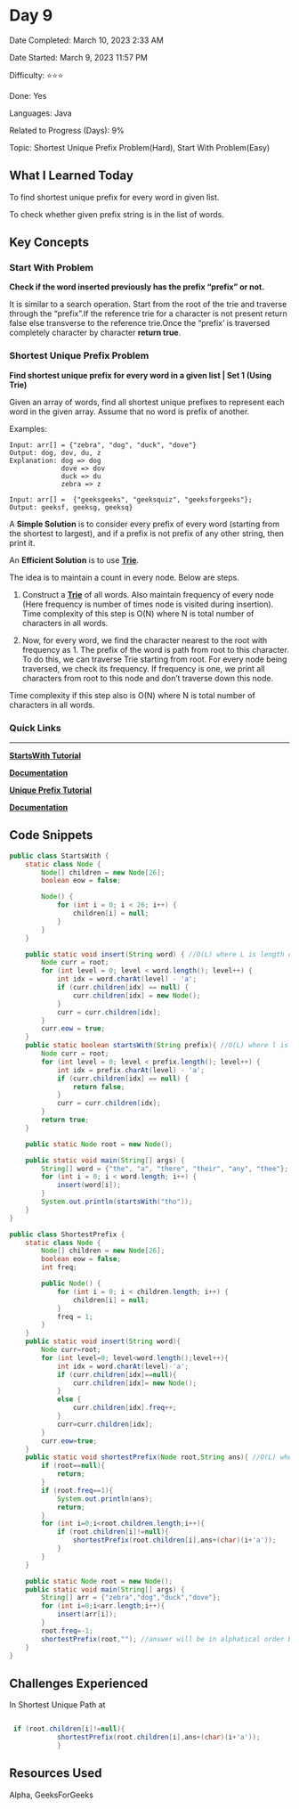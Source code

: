 # Day 9

Date Completed: March 10, 2023 2:33 AM

Date Started: March 9, 2023 11:57 PM

Difficulty: ⭐⭐⭐

Done: Yes

Languages: Java

Related to Progress (Days): 9%

Topic: Shortest Unique Prefix Problem(Hard), Start With Problem(Easy)

## What I Learned Today

To find shortest unique prefix for every word in given list.

To check whether given prefix string is in the list of words.

## Key Concepts

### Start With Problem

**Check if the word inserted previously has the prefix “prefix” or not.**

It is similar to a search operation. Start from the root of the trie and traverse through the “prefix”.If the reference trie for a character is not present return false else transverse to the reference trie.Once the “prefix’ is traversed completely character by character **return true**.

### Shortest Unique Prefix Problem

**Find shortest unique prefix for every word in a given list | Set 1 (Using Trie)**

Given an array of words, find all shortest unique prefixes to represent each word in the given array. Assume that no word is prefix of another.

Examples:

```
Input: arr[] = {"zebra", "dog", "duck", "dove"}
Output: dog, dov, du, z
Explanation: dog => dog
             dove => dov
             duck => du
             zebra => z

Input: arr[] =  {"geeksgeeks", "geeksquiz", "geeksforgeeks"};
Output: geeksf, geeksg, geeksq}
```

A **Simple Solution** is to consider every prefix of every word (starting from the shortest to largest), and if a prefix is not prefix of any other string, then print it.

An **Efficient Solution** is to use **[Trie](https://www.geeksforgeeks.org/trie-insert-and-search/)**. 

The idea is to maintain a count in every node. Below are steps.

1) Construct a **[Trie](https://www.geeksforgeeks.org/trie-insert-and-search/)** of all words. Also maintain frequency of every node (Here frequency is number of times node is visited during insertion). Time complexity of this step is O(N) where N is total number of characters in all words.

2) Now, for every word, we find the character nearest to the root with frequency as 1. The prefix of the word is path from root to this character. To do this, we can traverse Trie starting from root. For every node being traversed, we check its frequency. If frequency is one, we print all characters from root to this node and don’t traverse down this node.

Time complexity if this step also is O(N) where N is total number of characters in all words.

### Quick Links

---

[**StartsWith Tutorial**](https://youtu.be/dBGUmUQhjaM)

[**Documentation**](https://takeuforward.org/data-structure/implement-trie-1/)

[**Unique Prefix Tutorial**](https://youtu.be/fpjfjNh658c)

[**Documentation**](https://www.geeksforgeeks.org/find-all-shortest-unique-prefixes-to-represent-each-word-in-a-given-list/)

## Code Snippets

```java
public class StartsWith {
    static class Node {
        Node[] children = new Node[26];
        boolean eow = false;

        Node() {
            for (int i = 0; i < 26; i++) {
                children[i] = null;
            }
        }
    }

    public static void insert(String word) { //O(L) where L is length of largest word
        Node curr = root;
        for (int level = 0; level < word.length(); level++) {
            int idx = word.charAt(level) - 'a';
            if (curr.children[idx] == null) {
                curr.children[idx] = new Node();
            }
            curr = curr.children[idx];
        }
        curr.eow = true;
    }
    public static boolean startsWith(String prefix){ //O(L) where l is the length of prefix
        Node curr = root;
        for (int level = 0; level < prefix.length(); level++) {
            int idx = prefix.charAt(level) - 'a';
            if (curr.children[idx] == null) {
                return false;
            }
            curr = curr.children[idx];
        }
        return true;
    }

    public static Node root = new Node();

    public static void main(String[] args) {
        String[] word = {"the", "a", "there", "their", "any", "thee"};
        for (int i = 0; i < word.length; i++) {
            insert(word[i]);
        }
        System.out.println(startsWith("tho"));
    }
}
```

```java
public class ShortestPrefix {
    static class Node {
        Node[] children = new Node[26];
        boolean eow = false;
        int freq;

        public Node() {
            for (int i = 0; i < children.length; i++) {
                children[i] = null;
            }
            freq = 1;
        }
    }
    public static void insert(String word){
        Node curr=root;
        for (int level=0; level<word.length();level++){
            int idx = word.charAt(level)-'a';
            if (curr.children[idx]==null){
                curr.children[idx]= new Node();
            }
            else {
                curr.children[idx].freq++;
            }
            curr=curr.children[idx];
        }
        curr.eow=true;
    }
    public static void shortestPrefix(Node root,String ans){ //O(L) where l is level in my trie or longest word
        if (root==null){
            return;
        }
        if (root.freq==1){
            System.out.println(ans);
            return;
        }
        for (int i=0;i<root.children.length;i++){
            if (root.children[i]!=null){
                shortestPrefix(root.children[i],ans+(char)(i+'a'));
            }
        }
    }

    public static Node root = new Node();
    public static void main(String[] args) {
        String[] arr = {"zebra","dog","duck","dove"};
        for (int i=0;i<arr.length;i++){
            insert(arr[i]);
        }
        root.freq=-1;
        shortestPrefix(root,""); //answer will be in alphatical order because by default trie me string alphabatically store hote hai
    }
}
```

## Challenges Experienced

In Shortest Unique Path at

```java

 if (root.children[i]!=null){
            shortestPrefix(root.children[i],ans+(char)(i+'a'));
            }

```

## Resources Used

Alpha, GeeksForGeeks
